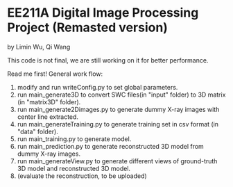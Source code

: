 # EE211A Digital Image Processing Project (Remasted version)
by Limin Wu, Qi Wang

This code is not final, we are still working on it for better performance.

Read me first!
General work flow:
1. modify and run writeConfig.py to set global parameters.
2. run main_generate3D to convert SWC files(in "input" folder)  to 3D matrix (in "matrix3D" folder).
3. run main_generate2Dimages.py to generate dummy X-ray images with center line extracted.
4. run main_generateTraining.py to generate training set in csv format (in "data" folder).
5. run main_training.py to generate model.
6. run main_prediction.py to generate reconstructed 3D model from dummy X-ray images.
7. run main_generateView.py to generate different views of ground-truth 3D model and reconstructed 3D model.
8. (evaluate the reconstruction, to be uploaded)
